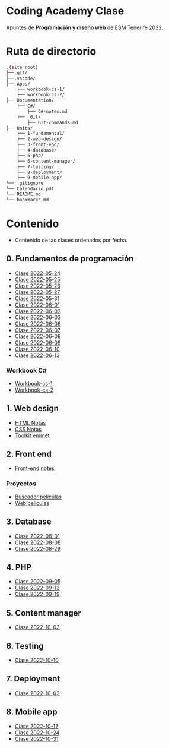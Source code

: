 # Coding Academy Clase
Apuntes de **Programación y diseño web** de ESM Tenerife 2022.

# Ruta de directorio
```sh
.(site root)
├──.git/
├──.vscode/
├── Apps/
    ├── workbook-cs-1/
    ├── workbook-cs-2/
├── Documentation/
    ├── C#/
        ├── C#-notes.md
    ├──  Git/
        ├── Git-commands.md
├── Units/
    ├── 1-fundamental/
    ├── 2-web-design/
    ├── 3-front-end/
    ├── 4-database/
    ├── 5-php/
    ├── 6-content-manager/
    ├── 7-testing/
    ├── 8-deployment/
    ├── 9-mobile-app/
└── .gitignore
└── Calendario.pdf
└── README.md
└── bookmarks.md
```

# Contenido
- Contenido de las clases ordenados por fecha.

## 0. Fundamentos de programación
- [Clase 2022-05-24](Units/0-fundamental/clase-2022-05-24.cs)
- [Clase 2022-05-25](Units/0-fundamental/clase-2022-05-25.cs)
- [Clase 2022-05-26](Units/0-fundamental/clase-2022-05-26.cs)
- [Clase 2022-05-27](Units/0-fundamental/clase-2022-05-27.cs)
- [Clase 2022-05-31](Units/0-fundamental/clase-2022-05-31.cs)
- [Clase 2022-06-01](Units/0-fundamental/clase-2022-06-01.cs)
- [Clase 2022-06-02](Units/0-fundamental/clase-2022-06-02.cs)
- [Clase 2022-06-03](Units/0-fundamental/clase-2022-06-03.cs)
- [Clase 2022-06-06](Units/0-fundamental/clase-2022-06-06.cs)
- [Clase 2022-06-07](Units/0-fundamental/clase-2022-06-07.cs)
- [Clase 2022-06-08](Units/0-fundamental/clase-2022-06-08.cs)
- [Clase 2022-06-09](Units/0-fundamental/clase-2022-06-09.cs)
- [Clase 2022-06-10](Units/0-fundamental/clase-2022-06-10.cs)
- [Clase 2022-06-13](Units/0-fundamental/clase-2022-06-13.cs)
### Workbook C#
- [Workbook-cs-1](Units/0-fundamental/workbook-cs-1/workbook-cs-1.md)
- [Workbook-cs-2](Units/0-fundamental/workbook-cs-2/workbook-cs-2.md)

## 1. Web design
- [HTML Notas](Units/1-web-design/notes/html-notes.md)
- [CSS Notas](Units/1-web-design/notes/css-notes.md)
- [Toolkit emmet](Units/1-web-design/notes/Toolkit-emmet.md)

## 2. Front end
- [Front-end notes](Units/2-front-end/front-end-notes.md)

### Proyectos
- [Buscador películas](Units/2-front-end/proyecto-js/web-peliculas/index.html)
- [Web películas](Units/2-front-end/proyecto-js/web-peliculas/index.html)

## 3. Database
- [Clase 2022-08-01](Units/3-database/clase-2022-08-01.md)
- [Clase 2022-08-08](Units/3-database/clase-2022-08-08.md)
- [Clase 2022-08-29](Units/3-database/clase-2022-08-29.md)

## 4. PHP
- [Clase 2022-09-05](Units/4-php/clase-2022-09-05.md)
- [Clase 2022-09-12](Units/4-php/clase-2022-09-12.md)
- [Clase 2022-09-19](Units/4-php/clase-2022-09-26.md)

## 5. Content manager
- [Clase 2022-10-03](Units/5-content-manager/clase-2022-10-03.md)

## 6. Testing
- [Clase 2022-10-10](Units/6-testing/clase-2022-10-10.md)

## 7. Deployment
- [Clase 2022-10-03](Units/7-deployment/clase-2022-10-03.md)

## 8. Mobile app
- [Clase 2022-10-17](Units/8-mobile-app/clase-2022-10-17.md)
- [Clase 2022-10-24](Units/8-mobile-app/clase-2022-10-24.md)
- [Clase 2022-10-31](Units/8-mobile-app/clase-2022-10-31.md)
